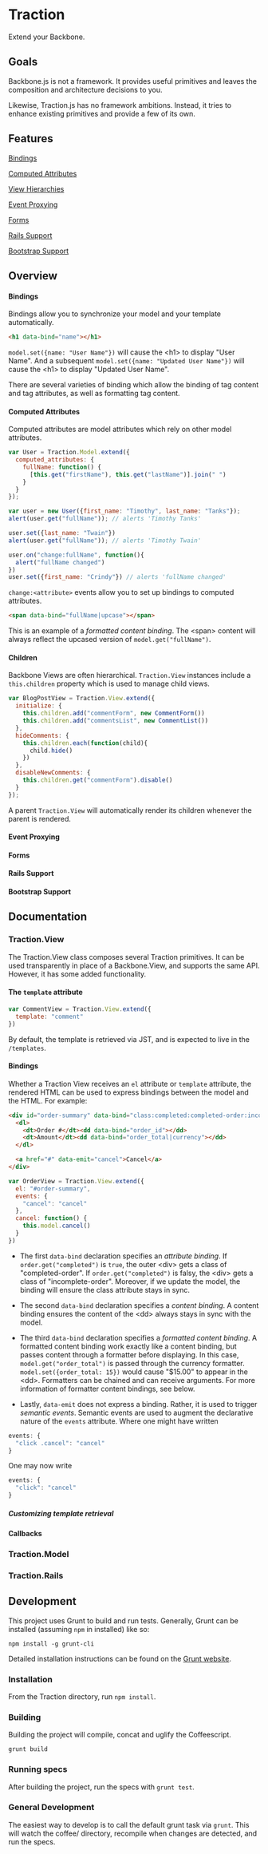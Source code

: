 # Traction
Extend your Backbone.

## Goals

Backbone.js is not a framework. It provides useful primitives and leaves the composition and architecture decisions to you.

Likewise, Traction.js has no framework ambitions.  Instead, it tries to enhance existing primitives and provide a few of its own.

## Features

[Bindings](#bindings)

[Computed Attributes](#computed-attributes)

[View Hierarchies](#children)

[Event Proxying](#event-proxying)

[Forms](#forms)

[Rails Support](#rails-support)

[Bootstrap Support](#bootstrap-support)

## Overview

#### Bindings
Bindings allow you to synchronize your model and your template automatically.
```HTML
<h1 data-bind="name"></h1>
```
`model.set({name: "User Name"})` will cause the \<h1> to display "User Name".  And a subsequent `model.set({name: "Updated User Name"})` will cause the \<h1> to display "Updated User Name".

There are several varieties of binding which allow the binding of tag content and tag attributes, as well as formatting tag content.

#### Computed Attributes
Computed attributes are model attributes which rely on other model attributes.
```Javascript
var User = Traction.Model.extend({
  computed_attributes: {
    fullName: function() {
      [this.get("firstName"), this.get("lastName")].join(" ")
    }
  }
});

var user = new User({first_name: "Timothy", last_name: "Tanks"});
alert(user.get("fullName")); // alerts 'Timothy Tanks'

user.set({last_name: "Twain"})
alert(user.get("fullName")); // alerts 'Timothy Twain'

user.on("change:fullName", function(){
  alert("fullName changed")
})
user.set({first_name: "Crindy"}) // alerts 'fullName changed'
```

`change:<attribute>` events allow you to set up bindings to computed attributes.
```HTML
<span data-bind="fullName|upcase"></span>
```
This is an example of a *formatted content binding*. The \<span> content will always reflect the upcased version of `model.get("fullName")`.

#### Children

Backbone Views are often hierarchical. `Traction.View` instances include a `this.children` property which is used to manage child views.

```Javascript
var BlogPostView = Traction.View.extend({
  initialize: {
    this.children.add("commentForm", new CommentForm())
    this.children.add("commentsList", new CommentList())
  },
  hideComments: {
    this.children.each(function(child){
      child.hide()
    })
  },
  disableNewComments: {
    this.children.get("commentForm").disable()
  }
});
```

A parent `Traction.View` will automatically render its children whenever the parent is rendered.

#### Event Proxying
#### Forms
#### Rails Support
#### Bootstrap Support

## Documentation

### Traction.View

The Traction.View class composes several Traction primitives. It can be used transparently in place of a Backbone.View, and supports the same API.  However, it has some added functionality.

#### The `template` attribute
```Javascript
var CommentView = Traction.View.extend({
  template: "comment"
})
```
By default, the template is retrieved via JST, and is expected to live in the `/templates`.

#### Bindings
Whether a Traction View receives an `el` attribute or `template` attribute, the rendered HTML can be used to express bindings between the model and the HTML.  For example:

```HTML
<div id="order-summary" data-bind="class:completed:completed-order:incomplete-order">
  <dl>
    <dt>Order #</dt><dd data-bind="order_id"></dd>
    <dt>Amount</dt><dd data-bind="order_total|currency"></dd>
  </dl>

  <a href="#" data-emit="cancel">Cancel</a>
</div>
```
```Javascript
var OrderView = Traction.View.extend({
  el: "#order-summary",
  events: {
    "cancel": "cancel"
  },
  cancel: function() {
    this.model.cancel()
  }
})
```
* The first `data-bind` declaration specifies an *attribute binding*.  If `order.get("completed")` is `true`, the outer \<div> gets a class of "completed-order".  If `order.get("completed")` is falsy, the \<div> gets a class of "incomplete-order".  Moreover, if we update the model, the binding will ensure the class attribute stays in sync.

* The second `data-bind` declaration specifies a *content binding*.  A content binding ensures the content of the \<dd> always stays in sync with the model.

* The third `data-bind` declaration specifies a *formatted content binding*.  A formatted content binding work exactly like a content binding, but passes content through a formatter before displaying.  In this case, `model.get("order_total")` is passed through the currency formatter.  `model.set({order_total: 15})` would cause "$15.00" to appear in the \<dd>.  Formatters can be chained and can receive arguments.  For more information of formatter content bindings, see below.

* Lastly, `data-emit` does not express a binding.  Rather, it is used to trigger *semantic events*.  Semantic events are used to augment the declarative nature of the `events` attribute.  Where one might have written
```Javascript
events: {
  "click .cancel": "cancel"
}
```
One may now write
```Javascript
events: {
  "click": "cancel"
}
```

##### Customizing template retrieval
#### Callbacks

### Traction.Model
### Traction.Rails

## Development

This project uses Grunt to build and run tests. Generally, Grunt can be installed (assuming `npm` in installed) like so:

`npm install -g grunt-cli`

Detailed installation instructions can be found on the [Grunt website](http://gruntjs.com/getting-started).

### Installation

From the Traction directory, run `npm install`.

### Building

Building the project will compile, concat and uglify the Coffeescript.

`grunt build`

### Running specs

After building the project, run the specs with `grunt test`.

### General Development

The easiest way to develop is to call the default grunt task via `grunt`.  This will watch the coffee/ directory, recompile when changes are detected, and run the specs.
